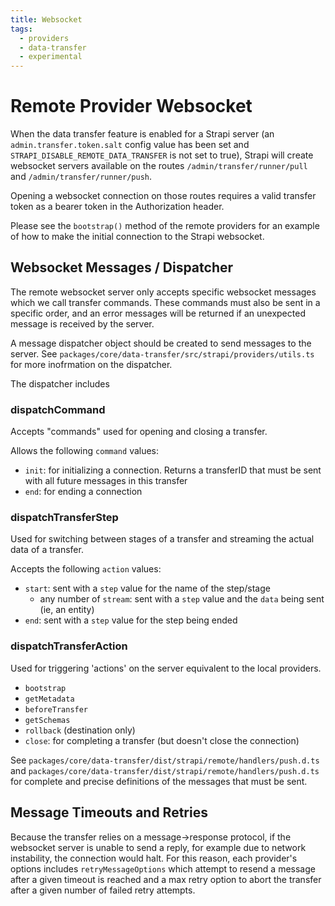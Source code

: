 ```yaml
---
title: Websocket
tags:
  - providers
  - data-transfer
  - experimental
---
```


# Remote Provider Websocket

When the data transfer feature is enabled for a Strapi server (an `admin.transfer.token.salt` config value has been set and `STRAPI_DISABLE_REMOTE_DATA_TRANSFER` is not set to true), Strapi will create websocket servers available on the routes `/admin/transfer/runner/pull` and `/admin/transfer/runner/push`.

Opening a websocket connection on those routes requires a valid transfer token as a bearer token in the Authorization header.

Please see the `bootstrap()` method of the remote providers for an example of how to make the initial connection to the Strapi websocket.

## Websocket Messages / Dispatcher

The remote websocket server only accepts specific websocket messages which we call transfer commands. These commands must also be sent in a specific order, and an error messages will be returned if an unexpected message is received by the server.

A message dispatcher object should be created to send messages to the server. See `packages/core/data-transfer/src/strapi/providers/utils.ts` for more inofrmation on the dispatcher.

The dispatcher includes

### dispatchCommand

Accepts "commands" used for opening and closing a transfer.

Allows the following `command` values:

- `init`: for initializing a connection. Returns a transferID that must be sent with all future messages in this transfer
- `end`: for ending a connection

### dispatchTransferStep

Used for switching between stages of a transfer and streaming the actual data of a transfer.

Accepts the following `action` values:

- `start`: sent with a `step` value for the name of the step/stage
  - any number of `stream`: sent with a `step` value and the `data` being sent (ie, an entity)
- `end`: sent with a `step` value for the step being ended

### dispatchTransferAction

Used for triggering 'actions' on the server equivalent to the local providers.

- `bootstrap`
- `getMetadata`
- `beforeTransfer`
- `getSchemas`
- `rollback` (destination only)
- `close`: for completing a transfer (but doesn't close the connection)

See `packages/core/data-transfer/dist/strapi/remote/handlers/push.d.ts` and `packages/core/data-transfer/dist/strapi/remote/handlers/push.d.ts` for complete and precise definitions of the messages that must be sent.

## Message Timeouts and Retries

Because the transfer relies on a message->response protocol, if the websocket server is unable to send a reply, for example due to network instability, the connection would halt. For this reason, each provider's options includes `retryMessageOptions` which attempt to resend a message after a given timeout is reached and a max retry option to abort the transfer after a given number of failed retry attempts.
